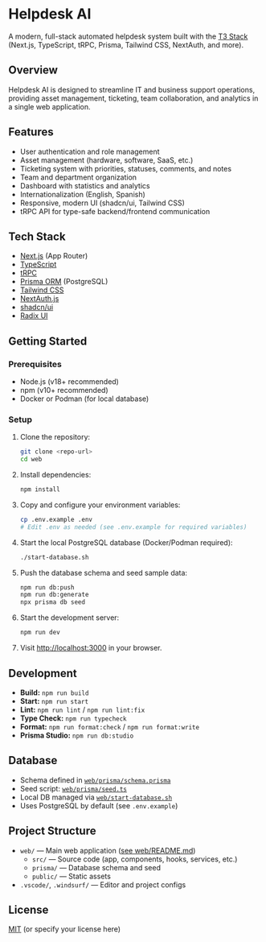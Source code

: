 # Helpdesk AI

A modern, full-stack automated helpdesk system built with the [T3 Stack](https://create.t3.gg/) (Next.js, TypeScript, tRPC, Prisma, Tailwind CSS, NextAuth, and more).

## Overview
Helpdesk AI is designed to streamline IT and business support operations, providing asset management, ticketing, team collaboration, and analytics in a single web application.

## Features
- User authentication and role management
- Asset management (hardware, software, SaaS, etc.)
- Ticketing system with priorities, statuses, comments, and notes
- Team and department organization
- Dashboard with statistics and analytics
- Internationalization (English, Spanish)
- Responsive, modern UI (shadcn/ui, Tailwind CSS)
- tRPC API for type-safe backend/frontend communication

## Tech Stack
- [Next.js](https://nextjs.org/) (App Router)
- [TypeScript](https://www.typescriptlang.org/)
- [tRPC](https://trpc.io/)
- [Prisma ORM](https://www.prisma.io/) (PostgreSQL)
- [Tailwind CSS](https://tailwindcss.com/)
- [NextAuth.js](https://next-auth.js.org/)
- [shadcn/ui](https://ui.shadcn.com/)
- [Radix UI](https://www.radix-ui.com/)

## Getting Started

### Prerequisites
- Node.js (v18+ recommended)
- npm (v10+ recommended)
- Docker or Podman (for local database)

### Setup
1. Clone the repository:
   ```bash
   git clone <repo-url>
   cd web
   ```
2. Install dependencies:
   ```bash
   npm install
   ```
3. Copy and configure your environment variables:
   ```bash
   cp .env.example .env
   # Edit .env as needed (see .env.example for required variables)
   ```
4. Start the local PostgreSQL database (Docker/Podman required):
   ```bash
   ./start-database.sh
   ```
5. Push the database schema and seed sample data:
   ```bash
   npm run db:push
   npm run db:generate
   npx prisma db seed
   ```
6. Start the development server:
   ```bash
   npm run dev
   ```
7. Visit [http://localhost:3000](http://localhost:3000) in your browser.

## Development
- **Build:** `npm run build`
- **Start:** `npm run start`
- **Lint:** `npm run lint` / `npm run lint:fix`
- **Type Check:** `npm run typecheck`
- **Format:** `npm run format:check` / `npm run format:write`
- **Prisma Studio:** `npm run db:studio`

## Database
- Schema defined in [`web/prisma/schema.prisma`](web/prisma/schema.prisma)
- Seed script: [`web/prisma/seed.ts`](web/prisma/seed.ts)
- Local DB managed via [`web/start-database.sh`](web/start-database.sh)
- Uses PostgreSQL by default (see `.env.example`)

## Project Structure
- `web/` — Main web application ([see web/README.md](web/README.md))
  - `src/` — Source code (app, components, hooks, services, etc.)
  - `prisma/` — Database schema and seed
  - `public/` — Static assets
- `.vscode/`, `.windsurf/` — Editor and project configs

## License
[MIT](LICENSE) (or specify your license here)
